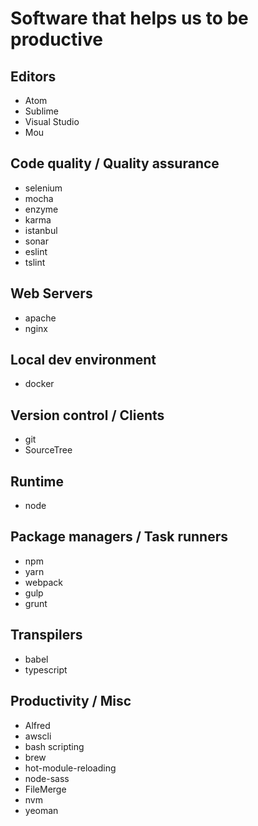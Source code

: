 # Software that helps us to be productive

## Editors
- Atom
- Sublime
- Visual Studio
- Mou

## Code quality / Quality assurance
- selenium
- mocha
- enzyme
- karma
- istanbul
- sonar
- eslint
- tslint

## Web Servers
- apache
- nginx

## Local dev environment
- docker

## Version control / Clients
- git
- SourceTree

## Runtime
- node

## Package managers / Task runners
- npm
- yarn
- webpack
- gulp
- grunt

## Transpilers
- babel
- typescript

## Productivity / Misc
- Alfred
- awscli
- bash scripting
- brew
- hot-module-reloading
- node-sass
- FileMerge
- nvm
- yeoman


